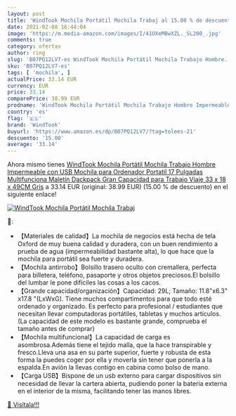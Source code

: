 ```yaml
---
layout: post
title: 'WindTook Mochila Portátil Mochila Trabaj al 15.00 % de descuento'
date: 2021-02-08 16:44:04
image: 'https://m.media-amazon.com/images/I/41UXeMBwXZL._SL200_.jpg'
comments: true
category: ofertas
author: ring
slug: 'B07PQ12LV7-es WindTook Mochila Portátil Mochila Trabajo Hombre...'
sku: 'B07PQ12LV7-es'
tags: [ 'mochila', ]
actualPrice: 33.14 EUR
currency: EUR
price: 33.14
comparePrice: 38.99 EUR
prodname: 'WindTook Mochila Portátil Mochila Trabajo Hombre Impermeable con USB Mochila para Ordenador Portatil 17 Pulgadas Multifunciona Maletín Dackpack Gran Capacidad para Trabajo Viaje 33 x 18 x 49CM Gris'
country: 'es'
flag: '🇪🇸'
brand: 'WindTook'
buyurl: 'https://www.amazon.es/dp/B07PQ12LV7/?tag=tolees-21'
descuento: '15.00'
average: '33.14'
---
```


Ahora mismo tienes [WindTook Mochila Portátil Mochila Trabajo Hombre Impermeable con USB Mochila para Ordenador Portatil 17 Pulgadas Multifunciona Maletín Dackpack Gran Capacidad para Trabajo Viaje 33 x 18 x 49CM Gris](https://www.amazon.es/dp/B07PQ12LV7/?tag=tolees-21) a 33.14 EUR (original: 38.99 EUR) (15.00 %  de descuento) en el siguiente enlace!

[![WindTook Mochila Portátil Mochila Trabaj](https://m.media-amazon.com/images/I/41UXeMBwXZL._SL200_.jpg)](https://www.amazon.es/dp/B07PQ12LV7/?tag=tolees-21)

🔎:

- 【Materiales de calidad】La mochila de negocios está hecha de tela Oxford de muy buena calidad y duradera, con un buen rendimiento a prueba de agua (impermeabilidad bastante alta), lo que hace que la mochila para portátil sea fuerte y duradera.
- 【Mochila antirrobo】Bolsillo trasero oculto con cremallera, perfecta para billetera, teléfono, pasaporte y otros objetos preciosos.El bolsillo del lumbar le pone difíciles las cosas a los cacos.
- 【Grande capacidad/organización】Capacidad: 29L; Tamaño: 11.8"x6.3" x17.8 "(LxWxG). Tiene muchos compartimentos para que todo esté ordenado y organizado. Es perfecto para profesional / estudiantes que necesitan llevar computadoras portátiles, tabletas y muchos artículos. (La capacidad de este modelo es bastante grande, comprueba el tamaño antes de comprar)
- 【Mochila multifuncional】La capacidad de carga es asombrosa.Además tiene el tejido malla, que la hace transpirable y fresco.Lleva una asa en su parte superior, fuerte y robusta de esta forma la puedes coger por ella y moverla sin tener que ponerla a la espalda.En avión la llevas contigo en cabina como bolso de mano.
- 【Carga USB】Bispone de un usb externo para cargar dispositivos sin necesidad de llevar la cartera abierta, pudiendo poner la bateria externa en el interior de la misma, facilitando tener las manos libres.

[🛒 Visítala!!!](https://www.amazon.es/dp/B07PQ12LV7/?tag=tolees-21)
